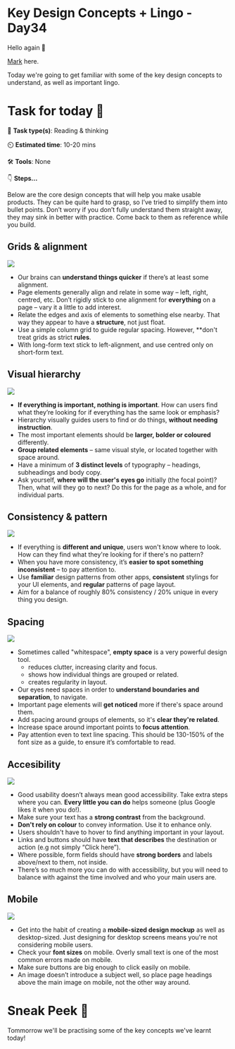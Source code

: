 # Key Design Concepts + Lingo - Day34

Hello again 👋

[Mark](https://twitter.com/markbowley) here.

Today we're going to get familiar with some of the key design concepts to understand, as well as important lingo.

# Task for today 🚀
📝 **Task type(s)**: Reading & thinking

⏲️ **Estimated time**: 10-20 mins

🛠️ **Tools**: None

👇 **Steps...**

Below are the core design concepts that will help you make usable products. They can be quite hard to grasp, so I’ve tried to simplify them into bullet points. Don’t worry if you don’t fully understand them straight away, they may sink in better with practice. Come back to them as reference while you build.

## Grids & alignment
![](https://ci3.googleusercontent.com/proxy/9gFwf31VsNXQQKwSsH05xfRrCk68X9y1Jj7h4ng6TaqcmGceLERxs9FSzhP0WuloYITDRLD-XMRQhAZgs-JyfKLIp-EgH7LZNhe1mJug80GujqTPg4UjQQ0jcyFNeSQEs-GMGGya2qq8dWrrdPg=s0-d-e1-ft#https://bucket.mlcdn.com/a/2070/2070180/images/e8f6000a8142e15d29ddee3280624c9fc5440520.png)

+ Our brains can **understand things quicker** if there’s at least some alignment.
+ Page elements generally align and relate in some way – left, right, centred, etc. Don’t rigidly stick to one alignment for **everything** on a page – vary it a little to add interest.
+ Relate the edges and axis of elements to something else nearby. That way they appear to have a **structure**, not just float.
+ Use a simple column grid to guide regular spacing. However, **don't treat grids as strict **rules**.
+ With long-form text stick to left-alignment, and use centred only on short-form text.

## Visual hierarchy

![](https://ci6.googleusercontent.com/proxy/y1PklEb5nXNUFgVp1RhNS0dnbfVQQqGl-2HIeSm-RyoLhtaNmeyIkvVCvrfzYVFrFcQ95ilMnOMm2wQ-y_fSb1-r06FEbmHunVh_Y9tiy599Dg1CTr_7XVoI-14RhJmPylW1eZ6xsifwrZwKpuM=s0-d-e1-ft#https://bucket.mlcdn.com/a/2070/2070180/images/0a928c61dc03afce4c99b396c64fe3d91b272fc4.png)


+ **If everything is important, nothing is important**. How can users find what they’re looking for if everything has the same look or emphasis?
+ Hierarchy visually guides users to find or do things, **without needing instruction**.
+ The most important elements should be **larger, bolder or coloured** differently.
+ **Group related elements** – same visual style, or located together with space around.
+ Have a minimum of **3 distinct levels** of typography – headings, subheadings and body copy.
+  Ask yourself, **where will the user's eyes go** initially (the focal point)? Then, what will they go to next? Do this for the page as a whole, and for individual parts.
  
## Consistency & pattern

![](https://ci4.googleusercontent.com/proxy/1ozXm8dL9ndTtbxU-txSs9emD-WbKxXx0qJPYXcpaP9loxxsqHPwtSrb1tBNkEf4hXwuSNQOQVvoMZfhd50iZY7UYyvNm2Dz7krwsfuy8dUtdQayjgvUYyDWV7qayXSR72i-S129m09CvQVU1Jw=s0-d-e1-ft#https://bucket.mlcdn.com/a/2070/2070180/images/130f1d3385a2725dd1ed2e0575837526cde1b0f7.png)

+ If everything is **different and unique**, users won't know where to look. How can they find what they're looking for if there's no pattern?
+ When you have more consistency, it’s **easier to spot something inconsistent** – to pay attention to.
+ Use **familiar** design patterns from other apps, **consistent** stylings for your UI elements, and **regular** patterns of page layout.
+ Aim for a balance of roughly 80% consistency / 20% unique in every thing you design.

## Spacing

![](https://ci5.googleusercontent.com/proxy/Rm7ORudv8Qhn76ehWtSaZLE42eBO1FEqVQpR58P6neTDQGAgTdvL_aknepLxV1GmuH6dwevlUlRvdVlyOR-bJdzWFx-CXv5Ghv6fslUU78FeaiOMtJtYj1UKJDb6CCSphZvDHjf12fnyuisaFiI=s0-d-e1-ft#https://bucket.mlcdn.com/a/2070/2070180/images/5f1d7ae1ad4752e9dc3cedbc774c27f3d1843988.png)

+ Sometimes called "whitespace", **empty space** is a very powerful design tool.
    + reduces clutter, increasing clarity and focus.
    + shows how individual things are grouped or related.
    + creates regularity in layout.
+ Our eyes need spaces in order to **understand boundaries and separation**, to navigate.
+ Important page elements will **get noticed** more if there's space around them.
+ Add spacing around groups of elements, so it's **clear they're related**.
+ Increase space around important points to **focus attention**.
+ Pay attention even to text line spacing. This should be 130-150% of the font size as a guide, to ensure it’s comfortable to read.

## Accesibility

![](https://ci4.googleusercontent.com/proxy/AEkuWAmm83X32_p5vk88m6lP9h5cLIss2m_2KAApU5IeQXFJEVkjN_TwuBJhgQA7jr3WKdFVKcxMWd3iA-BwgGDtNNmIR5ogJHJQ2i7ifVQdfskF3CNOrD6Ax4SgvfHoVsQMUskDx78-i-O9kBk=s0-d-e1-ft#https://bucket.mlcdn.com/a/2070/2070180/images/e58d302c6924be7337361ba096ef1db5d90aa80e.png)

+ Good usability doesn’t always mean good accessibility. Take extra steps where you can. **Every little you can do** helps someone (plus Google likes it when you do!).
+ Make sure your text has a **strong contrast** from the background.
+ **Don't rely on colour** to convey information. Use it to enhance only.
+ Users shouldn't have to hover to find anything important in your layout.
+ Links and buttons should have **text that describes** the destination or action (e.g not simply “Click here”).
+ Where possible, form fields should have **strong borders** and labels above/next to them, not inside.
+ There’s so much more you can do with accessibility, but you will need to balance with against the time involved and who your main users are.

## Mobile

![](https://ci5.googleusercontent.com/proxy/FuVlGRz5NEoPbBV612kXtilUJc9M8vB90s24FeotdLcgIxLPHinruidMETg_RQJDK2F9nSm9yObDsybrohTfZVvCQAgUtzL5P2JQluZszHlLYZYXGD1BE7vr8-Ak16EuXnIQ5H0Minqn93Kc5II=s0-d-e1-ft#https://bucket.mlcdn.com/a/2070/2070180/images/1bbc5c17c7db4b28ea4e773912857a1a52c3dca0.png)

+ Get into the habit of creating a **mobile-sized design mockup** as well as desktop-sized. Just designing for desktop screens means you're not considering mobile users.
+ Check your **font sizes** on mobile. Overly small text is one of the most common errors made on mobile.
+ Make sure buttons are big enough to click easily on mobile.
+ An image doesn’t introduce a subject well, so place page headings above the main image on mobile, not the other way around.


# Sneak Peek 👀
Tommorrow we'll be practising some of the key concepts we've learnt today! 